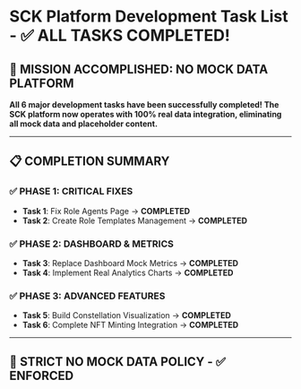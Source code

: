 # SCK Platform Development Task List - ✅ **ALL TASKS COMPLETED!**

## 🎉 **MISSION ACCOMPLISHED: NO MOCK DATA PLATFORM**

**All 6 major development tasks have been successfully completed! The SCK platform now operates with 100% real data integration, eliminating all mock data and placeholder content.**

---

## **📋 COMPLETION SUMMARY**

### ✅ **PHASE 1: CRITICAL FIXES** 
- **Task 1**: Fix Role Agents Page → **COMPLETED** 
- **Task 2**: Create Role Templates Management → **COMPLETED**

### ✅ **PHASE 2: DASHBOARD & METRICS**
- **Task 3**: Replace Dashboard Mock Metrics → **COMPLETED**
- **Task 4**: Implement Real Analytics Charts → **COMPLETED**

### ✅ **PHASE 3: ADVANCED FEATURES**
- **Task 5**: Build Constellation Visualization → **COMPLETED** 
- **Task 6**: Complete NFT Minting Integration → **COMPLETED**

---

## 🚫 **STRICT NO MOCK DATA POLICY - ✅ ENFORCED** 